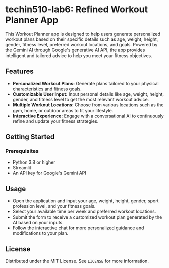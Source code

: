 # techin510-lab6: Refined Workout Planner App

This Workout Planner app is designed to help users generate personalized workout plans based on their specific details such as age, weight, height, gender, fitness level, preferred workout locations, and goals. Powered by the Gemini AI through Google's generative AI API, the app provides intelligent and tailored advice to help you meet your fitness objectives.

## Features

- **Personalized Workout Plans:** Generate plans tailored to your physical characteristics and fitness goals.
- **Customizable User Input:** Input personal details like age, weight, height, gender, and fitness level to get the most relevant workout advice.
- **Multiple Workout Locations:** Choose from various locations such as the gym, home, or outdoor areas to fit your lifestyle.
- **Interactive Experience:** Engage with a conversational AI to continuously refine and update your fitness strategies.

## Getting Started

### Prerequisites
- Python 3.8 or higher
- Streamlit
- An API key for Google's Gemini API


## Usage
- Open the application and input your age, weight, height, gender, sport profession level, and your fitness goals.
- Select your available time per week and preferred workout locations.
- Submit the form to receive a customized workout plan generated by the AI based on your inputs.
- Follow the interactive chat for more personalized guidance and modifications to your plan.

## License
Distributed under the MIT License. See `LICENSE` for more information.

